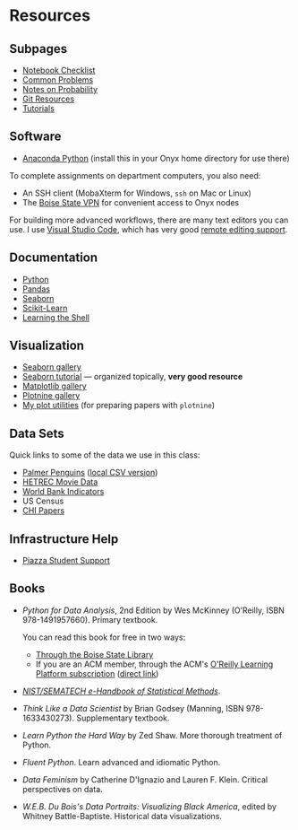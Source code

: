 # Resources

## Subpages

- [Notebook Checklist](notebook-checklist.md)
- [Common Problems](problems.md)
- [Notes on Probability](probability.md)
- [Git Resources](git-resources.md)
- [Tutorials](tutorials/index.md)

## Software

-  [Anaconda Python](https://www.anaconda.com/distribution/) (install this in your Onyx home directory for use there)

To complete assignments on department computers, you also need:

-  An SSH client (MobaXterm for Windows, `ssh` on Mac or Linux)
-  The [Boise State VPN](https://bsuvpn-offcampus.boisestate.edu/) for convenient access to Onyx nodes

For building more advanced workflows, there are many text editors you can use.
I use [Visual Studio Code](https://code.visualstudio.com/), which has very good [remote editing support](https://code.visualstudio.com/docs/remote/remote-overview).

## Documentation

-   [Python](https://docs.python.org/3/)
-   [Pandas](http://pandas.pydata.org/pandas-docs/stable/)
-   [Seaborn](/seaborn)
-   [Scikit-Learn](https://scikit-learn.org/stable/user_guide.html)
-   [Learning the Shell](http://linuxcommand.org/lc3_learning_the_shell.php)

## Visualization

- [Seaborn gallery](/seaborn/examples/index.html)
- [Seaborn tutorial](/seaborn/tutorial.html) — organized topically, **very good resource**
- [Matplotlib gallery](https://matplotlib.org/gallery.html)
- [Plotnine gallery](https://plotnine.readthedocs.io/en/stable/gallery.html)
- [My plot utilities](https://md.ekstrandom.net/blog/2020/09/plots) (for preparing papers with `plotnine`)

## Data Sets

Quick links to some of the data we use in this class:

- [Palmer Penguins](https://github.com/allisonhorst/palmerpenguins) ([local CSV version](../content/week2/penguins.csv))
- [HETREC Movie Data](https://grouplens.org/datasets/hetrec-2011/)
- [World Bank Indicators](https://data.worldbank.org/)
- US Census
- [CHI Papers](tutorials/FetchCHIPapers.ipynb)

## Infrastructure Help

-   [Piazza Student Support](https://support.piazza.com/support/solutions/folders/48000404468)

## Books

-   <cite>Python for Data Analysis</cite>, 2nd Edition by Wes McKinney (O’Reilly, ISBN 978-1491957660). Primary textbook.

    You can read this book for free in two ways:

    - [Through the Boise State Library](https://boisestate.on.worldcat.org/oclc/1005140249)
    - If you are an ACM member, through the ACM's [O'Reilly Learning Platform subscription](https://learning.acm.org/e-learning/oreilly)
      ([direct link](https://learning.oreilly.com/library/view/python-for-data/9781491957653/))

-   [<cite>NIST/SEMATECH e-Handbook of Statistical Methods</cite>](https://www.itl.nist.gov/div898/handbook/index.htm).
-   <cite>Think Like a Data Scientist</cite> by Brian Godsey (Manning, ISBN 978-1633430273). Supplementary textbook.
-   <cite>Learn Python the Hard Way</cite> by Zed Shaw. More thorough treatment of Python.
-   <cite>Fluent Python</cite>. Learn advanced and idiomatic Python.
-   <cite>Data Feminism</cite> by Catherine D'Ignazio and Lauren F. Klein. Critical perspectives on data.
-   <cite>W.E.B. Du Bois's Data Portraits: Visualizing Black America</cite>, edited by Whitney Battle-Baptiste. Historical data visualizations.
